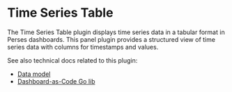 # Time Series Table

The Time Series Table plugin displays time series data in a tabular format in Perses dashboards. This panel plugin provides a structured view of time series data with columns for timestamps and values.

See also technical docs related to this plugin:

- [Data model](./model.md)
- [Dashboard-as-Code Go lib](./go-sdk.md)